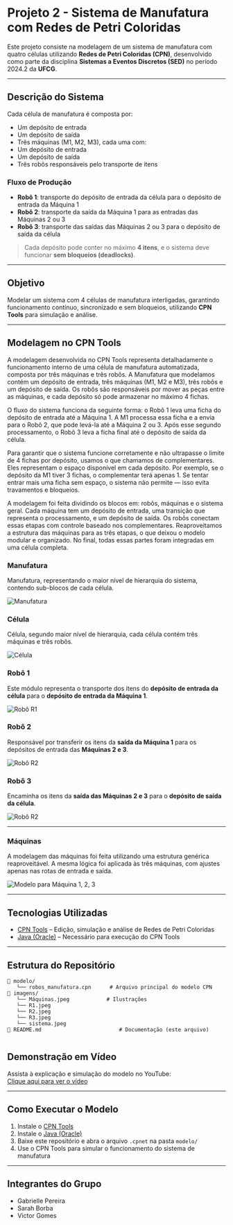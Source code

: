 # Projeto 2 - Sistema de Manufatura com Redes de Petri Coloridas

Este projeto consiste na modelagem de um sistema de manufatura com quatro células utilizando **Redes de Petri Coloridas (CPN)**, desenvolvido como parte da disciplina **Sistemas a Eventos Discretos (SED)** no período 2024.2 da **UFCG**.

---

## Descrição do Sistema

Cada célula de manufatura é composta por:

-  Um depósito de entrada  
-  Um depósito de saída  
-  Três máquinas (M1, M2, M3), cada uma com:
  - Um depósito de entrada
  - Um depósito de saída  
-  Três robôs responsáveis pelo transporte de itens

### Fluxo de Produção

- **Robô 1**: transporte do depósito de entrada da célula para o depósito de entrada da Máquina 1  
- **Robô 2**: transporte da saída da Máquina 1 para as entradas das Máquinas 2 ou 3  
- **Robô 3**: transporte das saídas das Máquinas 2 ou 3 para o depósito de saída da célula  

> Cada depósito pode conter no máximo **4 itens**, e o sistema deve funcionar **sem bloqueios (deadlocks)**.

---

## Objetivo

Modelar um sistema com 4 células de manufatura interligadas, garantindo funcionamento contínuo, sincronizado e sem bloqueios, utilizando **CPN Tools** para simulação e análise.

---
## Modelagem no CPN Tools

A modelagem desenvolvida no CPN Tools representa detalhadamente o funcionamento interno de uma célula de manufatura automatizada, composta por três máquinas e três robôs. A Manufatura que modelamos contém um depósito de entrada, três máquinas (M1, M2 e M3), três robôs e um depósito de saída. Os robôs são responsáveis por mover as peças entre as máquinas, e cada depósito só pode armazenar no máximo 4 fichas.

O fluxo do sistema funciona da seguinte forma: o Robô 1 leva uma ficha do depósito de entrada até a Máquina 1. A M1 processa essa ficha e a envia para o Robô 2, que pode levá-la até a Máquina 2 ou 3. Após esse segundo processamento, o Robô 3 leva a ficha final até o depósito de saída da célula.

Para garantir que o sistema funcione corretamente e não ultrapasse o limite de 4 fichas por depósito, usamos o que chamamos de complementares. Eles representam o espaço disponível em cada depósito. Por exemplo, se o depósito da M1 tiver 3 fichas, o complementar terá apenas 1. Se tentar entrar mais uma ficha sem espaço, o sistema não permite — isso evita travamentos e bloqueios.

A modelagem foi feita dividindo os blocos em: robôs, máquinas e o sistema geral. Cada máquina tem um depósito de entrada, uma transição que representa o processamento, e um depósito de saída. Os robôs conectam essas etapas com controle baseado nos complementares. Reaproveitamos a estrutura das máquinas para as três etapas, o que deixou o modelo modular e organizado. No final, todas essas partes foram integradas em uma célula completa.


### Manufatura

Manufatura, representando o maior nível de hierarquia do sistema, contendo sub-blocos de cada célula. 

![Manufatura](imagens/Manufatura.jpeg)

### Célula

Célula, segundo maior nível de hierarquia, cada célula contém três máquinas e três robôs.

![Célula](imagens/sistema.jpeg)

### Robô 1

Este módulo representa o transporte dos itens do **depósito de entrada da célula** para o **depósito de entrada da Máquina 1**. 

![Robô R1](imagens/R1.jpeg)

### Robô 2

Responsável por transferir os itens da **saída da Máquina 1** para os depósitos de entrada das **Máquinas 2 e 3**.  

![Robô R2](imagens/R2.jpeg)

### Robô 3

Encaminha os itens da **saída das Máquinas 2 e 3** para o **depósito de saída da célula**.  

![Robô R2](imagens/R3.jpeg)

---

### Máquinas

A modelagem das máquinas foi feita utilizando uma estrutura genérica reaproveitável. A mesma lógica foi aplicada às três máquinas, com ajustes apenas nas rotas de entrada e saída. 

![Modelo para Máquina 1, 2, 3](imagens/Máquinas.jpeg)

---
## Tecnologias Utilizadas

- [CPN Tools](https://cpntools.org/) – Edição, simulação e análise de Redes de Petri Coloridas  
- [Java (Oracle)](https://www.java.com/pt-BR/) – Necessário para execução do CPN Tools

---

## Estrutura do Repositório

```
📁 modelo/
   └── robos_manufatura.cpn      # Arquivo principal do modelo CPN
📁 imagens/
   └── Máquinas.jpeg            # Ilustrações
   └── R1.jpeg
   └── R2.jpeg
   └── R3.jpeg
   └── sistema.jpeg
📄 README.md                         # Documentação (este arquivo)


```

## Demonstração em Vídeo

Assista à explicação e simulação do modelo no YouTube:  
[Clique aqui para ver o vídeo](https://youtu.be/cIlXSo69eLA)


---

## Como Executar o Modelo

1. Instale o [CPN Tools](https://cpntools.org/)
2. Instale o [Java (Oracle)](https://www.java.com/pt-BR/)
3. Baixe este repositório e abra o arquivo `.cpnet` na pasta `modelo/`
4. Use o CPN Tools para simular o funcionamento do sistema de manufatura

---

## Integrantes do Grupo

- Gabrielle Pereira  
- Sarah Borba
- Victor Gomes
